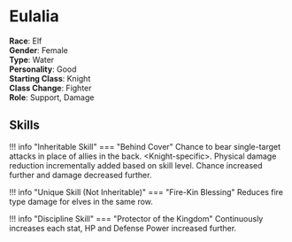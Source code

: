 # Eulalia

**Race**: Elf  
**Gender**: Female  
**Type**: Water  
**Personality**: Good  
**Starting Class**: Knight  
**Class Change**: Fighter  
**Role**: Support, Damage

## Skills

!!! info "Inheritable Skill"
    === "Behind Cover"
        Chance to bear single-target attacks in place of allies in the back. <Knight-specific\>. Physical damage reduction incrementally added based on skill level. Chance increased further and damage decreased further.

!!! info "Unique Skill (Not Inheritable)"
    === "Fire-Kin Blessing"
        Reduces fire type damage for elves in the same row.

!!! info "Discipline Skill"
    === "Protector of the Kingdom"
        Continuously increases each stat, HP and Defense Power increased further.